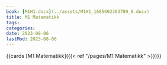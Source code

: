 ```yaml
---
book: [M1H1.docx](../assets/M1H1_1685692363789_0.docx)
title: M1 Matematikk
tags:
categories:
date: 2023-08-06
lastMod: 2023-08-06
---
```





{{cards [M1 Matematikk]({{< ref "/pages/M1 Matematikk" >}})}}


